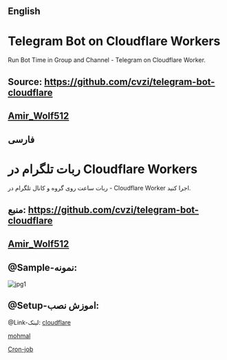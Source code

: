 ## English
# Telegram Bot on Cloudflare Workers
Run Bot Time in Group and Channel - Telegram on Cloudflare Worker.
## Source: https://github.com/cvzi/telegram-bot-cloudflare

## [Amir_Wolf512](https://t.me/amir_wolf512)
## فارسی

# ربات تلگرام در Cloudflare Workers

ربات ساعت روی گروه و کانال تلگرام در - Cloudflare Worker اجرا کنید.



## منبع: https://github.com/cvzi/telegram-bot-cloudflare

## [Amir_Wolf512](https://t.me/amir_wolf512)

## @Sample-نمونه:
![jpg1](https://user-images.githubusercontent.com/60442490/233877305-d962810a-f31c-43bf-b009-dee2751177dc.png)
## @Setup-اموزش نصب:

@Link-لینک:
[cloudflare](https://dash.cloudflare.com/sign-up)

[mohmal](https://www.mohmal.com/)

[Cron-job](https://cron-job.org/)
